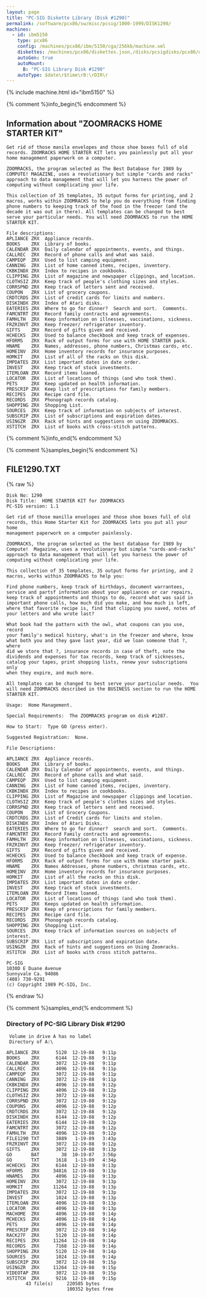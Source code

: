 ```yaml
---
layout: page
title: "PC-SIG Diskette Library (Disk #1290)"
permalink: /software/pcx86/sw/misc/pcsig/1000-1999/DISK1290/
machines:
  - id: ibm5150
    type: pcx86
    config: /machines/pcx86/ibm/5150/cga/256kb/machine.xml
    diskettes: /machines/pcx86/diskettes.json,/disks/pcsigdisks/pcx86/diskettes.json
    autoGen: true
    autoMount:
      B: "PC-SIG Library Disk #1290"
    autoType: $date\r$time\rB:\rDIR\r
---
```


{% include machine.html id="ibm5150" %}

{% comment %}info_begin{% endcomment %}

## Information about "ZOOMRACKS HOME STARTER KIT"

    Get rid of those manila envelopes and those shoe boxes full of old
    records. ZOOMRACKS HOME STARTER KIT lets you painlessly put all your
    home management paperwork on a computer.
    
    ZOOMRACKS, the program selected as The Best Database for 1989 by
    COMPUTE! MAGAZINE, uses a revolutionary but simple "cards and racks"
    approach to data management that will let you harness the power of
    computing without complicating your life.
    
    This collection of 35 templates, 35 output forms for printing, and 2
    macros, works within ZOOMRACKS to help you do everything from finding
    phone numbers to keeping track of the food in the freezer (and the
    decade it was out in there). All templates can be changed to best
    serve your particular needs. You will need ZOOMRACKS to run the HOME
    STARTER KIT.
    
    File descriptions:
    APLIANCE ZRX  Appliance records.
    BOOKS    ZRX  Library of books.
    CALENDAR ZRX  Daily calendar of appointments, events, and things.
    CALLREC  ZRX  Record of phone calls and what was said.
    CAMPEQP  ZRX  Used to list camping equipment.
    CANNING  ZRX  List of home canned items, recipes, inventory.
    CKBKINDX ZRX  Index to recipes in cookbooks.
    CLIPPING ZRX  List of magazine and newspaper clippings, and location.
    CLOTHSIZ ZRX  Keep track of people's clothing sizes and styles.
    CORRSPND ZRX  Keep track of letters sent and received.
    COUPON   ZRX  List of grocery coupons.
    CRDTCRDS ZRX  List of credit cards for limits and numbers.
    DISKINDX ZRX  Index of Atari disks.
    EATERIES ZRX  Where to go for dinner?  Search and sort.  Comments.
    FAMCNTRT ZRX  Record family contracts and agreements.
    FAMHLTH  ZRX  Keep information on illnesses, vaccinations, sickness.
    FRZRINVT ZRX  Keep freezer/ refrigerator inventory.
    GIFTS    ZRX  Record of gifts given and received.
    HCHECKS  ZRX  Used to balance checkbook and keep track of expenses.
    HFORMS   ZRX  Rack of output forms for use with HOME STARTER pack.
    HNAME    ZRX  Names, addresses, phone numbers, Christmas cards, etc.
    HOMEINV  ZRX  Home inventory records for insurance purposes.
    HOMKIT   ZRX  List of all of the racks on this disk.
    IMPDATES ZRX  List important dates in date order.
    INVEST   ZRX  Keep track of stock investments.
    ITEMLOAN ZRX  Record items loaned.
    LOCATOR  ZRX  List of locations of things (and who took them).
    PETS     ZRX  Keep updated on health information.
    PRESCRIP ZRX  Keep list of prescriptions for family members.
    RECIPES  ZRX  Recipe card file.
    RECORDS  ZRX  Phonograph records catalog.
    SHOPPING ZRX  Shopping List.
    SOURCES  ZRX  Keep track of information on subjects of interest.
    SUBSCRIP ZRX  List of subscriptions and expiration dates.
    USINGZR  ZRX  Rack of hints and suggestions on using ZOOMRACKS.
    XSTITCH  ZRX  List of books with cross-stitch patterns.
{% comment %}info_end{% endcomment %}

{% comment %}samples_begin{% endcomment %}

## FILE1290.TXT

{% raw %}
```
Disk No: 1290
Disk Title:  HOME STARTER KIT for ZOOMRACKS
PC-SIG version: 1.1

Get rid of those manilla envelopes and those shoe boxes full of old
records, this Home Starter Kit for ZOOMRACKS lets you put all your home
management paperwork on a computer painlessly.

ZOOMRACKS, the program selected as the best database for 1989 by
Compute!  Magazine, uses a revolutionary but simple "cards-and-racks"
approach to data management that will let you harness the power of
computing without complicating your life.

This collection of 35 templates, 35 output forms for printing, and 2
macros, works within ZOOMRACKS to help you:

Find phone numbers, keep track of birthdays, document warrantees,
service and partsf information about your appliances or car repairs,
keep track of appointments and things to do, record what was said in
important phone calls, how much did you make, and how much is left,
where that favorite recipe is, find that clipping you saved, notes of
your letters and who wrote last?

What book had the pattern with the owl, what coupons can you use, record
your family's medical history, what's in the freezer and where, know
what both you and they gave last year, did we loan someone that ?, where
did we store that ?, insurance records in case of theft, note the
dividends and expenses for tax records, keep track of sicknesses,
catalog your tapes, print shopping lists, renew your subscriptions only
when they expire, and much more.

All templates can be changed to best serve your particular needs.  You
will need ZOOMRACKS described in the BUSINESS section to run the HOME
STARTER KIT.

Usage:  Home Management.

Special Requirements:  The ZOOMRACKS program on disk #1287.

How to Start:  Type GO (press enter).

Suggested Registration:  None.

File Descriptions:

APLIANCE ZRX  Appliance records.
BOOKS    ZRX  Library of books.
CALENDAR ZRX  Daily Calendar of appointments, events, and things.
CALLREC  ZRX  Record of phone calls and what said.
CAMPEQP  ZRX  Used to list camping equipment.
CANNING  ZRX  List of home canned items, recipes, inventory.
CKBKINDX ZRX  Index to recipes in cookbooks.
CLIPPING ZRX  List of Magazine and newspaper clippings and location.
CLOTHSIZ ZRX  Keep track of people's clothes sizes and styles.
CORRSPND ZRX  Keep track of letters sent and received.
COUPON   ZRX  List of Grocery Coupons.
CRDTCRDS ZRX  List of Credit cards for limits and stolen.
DISKINDX ZRX  Index of Atari Disks.
EATERIES ZRX  Where to go for dinner?  search and sort.  Comments.
FAMCNTRT ZRX  Record Family contracts and agreements.
FAMHLTH  ZRX  Keep information on illnesses, vaccinations, sickness.
FRZRINVT ZRX  Keep freezer/ refrigerator inventory.
GIFTS    ZRX  Record of gifts given and received.
HCHECKS  ZRX  Used to balance checkbook and keep track of expense.
HFORMS   ZRX  Rack of output forms for use with Home starter pack.
HNAME    ZRX  Names Addresses, phone numbers, christmas cards, etc.
HOMEINV  ZRX  Home inventory records for insurance purposes.
HOMKIT   ZRX  List of all the racks on this disk.
IMPDATES ZRX  List important dates in date order.
INVEST   ZRX  Keep track of stock investments.
ITEMLOAN ZRX  Record Items loaned.
LOCATOR  ZRX  List of locations of things (and who took them).
PETS     ZRX  Keeps updated on health information.
PRESCRIP ZRX  Keep of prescriptions for family members.
RECIPES  ZRX  Recipe card file.
RECORDS  ZRX  Phonograph records catalog.
SHOPPING ZRX  Shopping List.
SOURCES  ZRX  Keep track of information sources on subjects of interest.
SUBSCRIP ZRX  List of subscriptions and expiration date.
USINGZR  ZRX  Rack of hints and suggestions on Using Zoomracks.
XSTITCH  ZRX  List of books with cross stitch patterns.

PC-SIG
1030D E Duane Avenue
Sunnyvale Ca. 94086
(408) 730-9291
(c) Copyright 1989 PC-SIG, Inc.

```
{% endraw %}

{% comment %}samples_end{% endcomment %}

### Directory of PC-SIG Library Disk #1290

     Volume in drive A has no label
     Directory of A:\

    APLIANCE ZRX      5120  12-19-88   9:11p
    BOOKS    ZRX      6144  12-19-88   9:11p
    CALENDAR ZRX      3072  12-19-88   9:11p
    CALLREC  ZRX      4096  12-19-88   9:11p
    CAMPEQP  ZRX      3072  12-19-88   9:11p
    CANNING  ZRX      3072  12-19-88   9:11p
    CKBKINDX ZRX      4096  12-19-88   9:12p
    CLIPPING ZRX      4096  12-19-88   9:12p
    CLOTHSIZ ZRX      3072  12-19-88   9:12p
    CORRSPND ZRX      3072  12-19-88   9:12p
    COUPONS  ZRX      4096  12-19-88   9:12p
    CRDTCRDS ZRX      3072  12-19-88   9:12p
    DISKINDX ZRX      6144  12-19-88   9:12p
    EATERIES ZRX      6144  12-19-88   9:12p
    FAMCNTRT ZRX      3072  12-19-88   9:12p
    FAMHLTH  ZRX      4096  12-19-88   9:12p
    FILE1290 TXT      3889   1-19-89   3:43p
    FRZRINVT ZRX      3072  12-19-88   9:12p
    GIFTS    ZRX      3072  12-19-88   9:13p
    GO       BAT        38  10-19-87   3:56p
    GO       TXT      1618   1-13-89   4:34p
    HCHECKS  ZRX      6144  12-19-88   9:13p
    HFORMS   ZRX     34816  12-19-88   9:13p
    HNAMES   ZRX      4096  12-19-88   9:13p
    HOMEINV  ZRX      3072  12-19-88   9:13p
    HOMKIT   ZRX     11264  12-19-88   9:13p
    IMPDATES ZRX      3072  12-19-88   9:13p
    INVEST   ZRX      1024  12-19-88   9:13p
    ITEMLOAN ZRX      4096  12-19-88   9:13p
    LOCATOR  ZRX      4096  12-19-88   9:13p
    MACHOME  ZRX      4096  12-19-88   9:14p
    MCHECKS  ZRX      4096  12-19-88   9:14p
    PETS     ZRX      4096  12-19-88   9:14p
    PRESCRIP ZRX      3072  12-19-88   9:14p
    RACK27F  ZRX      5120  12-19-88   9:14p
    RECIPES  ZRX     11264  12-19-88   9:14p
    RECORDS  ZRX      7168  12-19-88   9:14p
    SHOPPING ZRX      5120  12-19-88   9:14p
    SOURCES  ZRX      1024  12-19-88   9:14p
    SUBSCRIP ZRX      3072  12-19-88   9:15p
    USINGZR  ZRX     11264  12-19-88   9:15p
    VIDEOTAP ZRX      3072  12-19-88   9:15p
    XSTITCH  ZRX      9216  12-19-88   9:15p
           43 file(s)     220585 bytes
                          100352 bytes free
